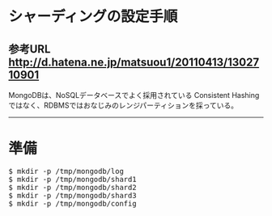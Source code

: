 シャーディングの設定手順
=================
参考URL
http://d.hatena.ne.jp/matsuou1/20110413/1302710901
----
MongoDBは、NoSQLデータベースでよく採用されている Consistent Hashing ではなく、RDBMSではおなじみのレンジパーティションを採っている。

----
# 準備
<pre>
$ mkdir -p /tmp/mongodb/log
$ mkdir -p /tmp/mongodb/shard1
$ mkdir -p /tmp/mongodb/shard2
$ mkdir -p /tmp/mongodb/shard3
$ mkdir -p /tmp/mongodb/config
</pre>
